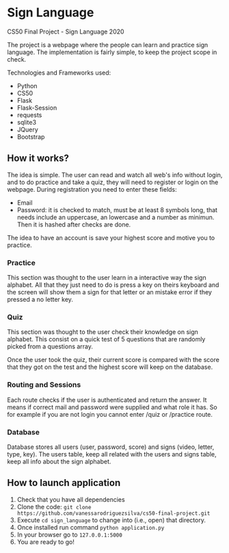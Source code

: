 # Sign Language
CS50 Final Project - Sign Language 2020

The project is a webpage where the people can learn and practice sign language. The implementation is fairly simple, to keep the project scope in check.

Technologies and Frameworks used:

- Python
- CS50
- Flask
- Flask-Session
- requests
- sqlite3
- JQuery
- Bootstrap


## How it works?

The idea is simple. The user can read and watch all web's info without login, and to do practice and take a quiz, they will need to register or login on the webpage. During registration you need to enter these fields:

- Email
- Password: it is checked to match, must be at least 8 symbols long, that needs include an uppercase, an lowercase and a number as minimun. Then it is hashed after checks are done.

The idea to have an account is save your highest score and motive you to practice.


### Practice
This section was thought to the user learn in a interactive way the sign alphabet. All that they just need to do is press a key on theirs keyboard and the screen will show them a sign for that letter or an mistake error if they pressed a no letter key.


### Quiz
This section was thought to the user check their knowledge on sign alphabet. This consist on a quick test of 5 questions that are randomly picked from a questions array. 

Once the user took the quiz, their current score is compared with the score that they got on the test and the highest score will keep on the database.


### Routing and Sessions

Each route checks if the user is authenticated and return the answer. It means if correct mail and password were supplied and what role it has. So for example if you are not login you cannot enter /quiz or /practice route. 


### Database

Database stores all users (user, password, score) and signs (video, letter, type, key). The users table, keep all related with the users and signs table, keep all info about the sign alphabet.


## How to launch application

1. Check that you have all dependencies
2. Clone the code: `git clone https://github.com/vanessarodriguezsilva/cs50-final-project.git`
3. Execute `cd sign_language` to change into (i.e., open) that directory.
4. Once installed run command `python application.py`
5. In your browser go to `127.0.0.1:5000`
6. You are ready to go!
